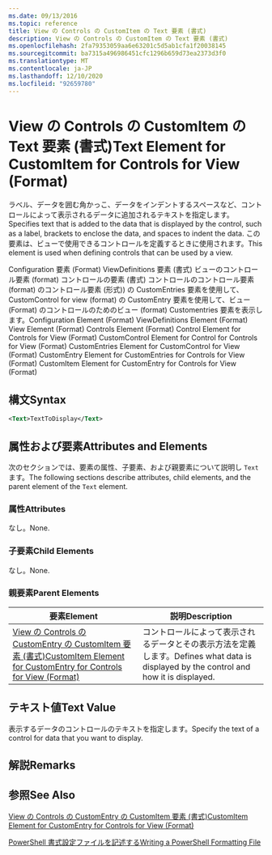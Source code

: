 ```yaml
---
ms.date: 09/13/2016
ms.topic: reference
title: View の Controls の CustomItem の Text 要素 (書式)
description: View の Controls の CustomItem の Text 要素 (書式)
ms.openlocfilehash: 2fa79353059aa6e63201c5d5ab1cfa1f20038145
ms.sourcegitcommit: ba7315a496986451cfc1296b659d73ea2373d3f0
ms.translationtype: MT
ms.contentlocale: ja-JP
ms.lasthandoff: 12/10/2020
ms.locfileid: "92659780"
---
```

# <a name="text-element-for-customitem-for-controls-for-view-format"></a><span data-ttu-id="cb0a0-103">View の Controls の CustomItem の Text 要素 (書式)</span><span class="sxs-lookup"><span data-stu-id="cb0a0-103">Text Element for CustomItem for Controls for View (Format)</span></span>

<span data-ttu-id="cb0a0-104">ラベル、データを囲む角かっこ、データをインデントするスペースなど、コントロールによって表示されるデータに追加されるテキストを指定します。</span><span class="sxs-lookup"><span data-stu-id="cb0a0-104">Specifies text that is added to the data that is displayed by the control, such as a label, brackets to enclose the data, and spaces to indent the data.</span></span> <span data-ttu-id="cb0a0-105">この要素は、ビューで使用できるコントロールを定義するときに使用されます。</span><span class="sxs-lookup"><span data-stu-id="cb0a0-105">This element is used when defining controls that can be used by a view.</span></span>

<span data-ttu-id="cb0a0-106">Configuration 要素 (Format) ViewDefinitions 要素 (書式) ビューのコントロール要素 (format) コントロールの要素 (書式) コントロールのコントロール要素 (format) のコントロール要素 (形式)) の CustomEntries 要素を使用して、CustomControl for view (format) の CustomEntry 要素を使用して、ビュー (Format) のコントロールのためのビュー (format) Customentries 要素を表示します。</span><span class="sxs-lookup"><span data-stu-id="cb0a0-106">Configuration Element (Format) ViewDefinitions Element (Format) View Element (Format) Controls Element (Format) Control Element for Controls for View (Format) CustomControl Element for Control for Controls for View (Format) CustomEntries Element for CustomControl for View (Format) CustomEntry Element for CustomEntries for Controls for View (Format) CustomItem Element for CustomEntry for Controls for View (Format)</span></span>

## <a name="syntax"></a><span data-ttu-id="cb0a0-107">構文</span><span class="sxs-lookup"><span data-stu-id="cb0a0-107">Syntax</span></span>

```xml
<Text>TextToDisplay</Text>
```

## <a name="attributes-and-elements"></a><span data-ttu-id="cb0a0-108">属性および要素</span><span class="sxs-lookup"><span data-stu-id="cb0a0-108">Attributes and Elements</span></span>

<span data-ttu-id="cb0a0-109">次のセクションでは、要素の属性、子要素、および親要素について説明し `Text` ます。</span><span class="sxs-lookup"><span data-stu-id="cb0a0-109">The following sections describe attributes, child elements, and the parent element of the `Text` element.</span></span>

### <a name="attributes"></a><span data-ttu-id="cb0a0-110">属性</span><span class="sxs-lookup"><span data-stu-id="cb0a0-110">Attributes</span></span>

<span data-ttu-id="cb0a0-111">なし。</span><span class="sxs-lookup"><span data-stu-id="cb0a0-111">None.</span></span>

### <a name="child-elements"></a><span data-ttu-id="cb0a0-112">子要素</span><span class="sxs-lookup"><span data-stu-id="cb0a0-112">Child Elements</span></span>

<span data-ttu-id="cb0a0-113">なし。</span><span class="sxs-lookup"><span data-stu-id="cb0a0-113">None.</span></span>

### <a name="parent-elements"></a><span data-ttu-id="cb0a0-114">親要素</span><span class="sxs-lookup"><span data-stu-id="cb0a0-114">Parent Elements</span></span>

|<span data-ttu-id="cb0a0-115">要素</span><span class="sxs-lookup"><span data-stu-id="cb0a0-115">Element</span></span>|<span data-ttu-id="cb0a0-116">説明</span><span class="sxs-lookup"><span data-stu-id="cb0a0-116">Description</span></span>|
|-------------|-----------------|
|[<span data-ttu-id="cb0a0-117">View の Controls の CustomEntry の CustomItem 要素 (書式)</span><span class="sxs-lookup"><span data-stu-id="cb0a0-117">CustomItem Element for CustomEntry for Controls for View (Format)</span></span>](./customitem-element-for-customentry-for-controls-for-view-format.md)|<span data-ttu-id="cb0a0-118">コントロールによって表示されるデータとその表示方法を定義します。</span><span class="sxs-lookup"><span data-stu-id="cb0a0-118">Defines what data is displayed by the control and how it is displayed.</span></span>|

## <a name="text-value"></a><span data-ttu-id="cb0a0-119">テキスト値</span><span class="sxs-lookup"><span data-stu-id="cb0a0-119">Text Value</span></span>

<span data-ttu-id="cb0a0-120">表示するデータのコントロールのテキストを指定します。</span><span class="sxs-lookup"><span data-stu-id="cb0a0-120">Specify the text of a control for data that you want to display.</span></span>

## <a name="remarks"></a><span data-ttu-id="cb0a0-121">解説</span><span class="sxs-lookup"><span data-stu-id="cb0a0-121">Remarks</span></span>

## <a name="see-also"></a><span data-ttu-id="cb0a0-122">参照</span><span class="sxs-lookup"><span data-stu-id="cb0a0-122">See Also</span></span>

[<span data-ttu-id="cb0a0-123">View の Controls の CustomEntry の CustomItem 要素 (書式)</span><span class="sxs-lookup"><span data-stu-id="cb0a0-123">CustomItem Element for CustomEntry for Controls for View (Format)</span></span>](./customitem-element-for-customentry-for-controls-for-view-format.md)

[<span data-ttu-id="cb0a0-124">PowerShell 書式設定ファイルを記述する</span><span class="sxs-lookup"><span data-stu-id="cb0a0-124">Writing a PowerShell Formatting File</span></span>](./writing-a-powershell-formatting-file.md)
